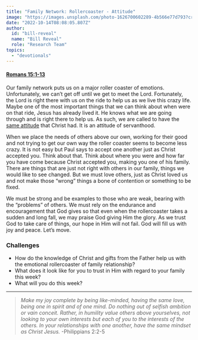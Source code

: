 ```yaml
---
title: "Family Network: Rollercoaster - Attitude"
image: "https://images.unsplash.com/photo-1626700602289-4b566e77d793?crop=entropy&cs=srgb&fm=jpg&ixid=Mnw5NjYxfDB8MXxzZWFyY2h8MTB8fFRydXRofGVufDB8fHx8MTYxODIzNjM3Mw&ixlib=rb-1.2.1&q=85"
date: "2022-10-14T08:08:05.807Z"
author:
  id: "bill-reveal"
  name: "Bill Reveal"
  role: "Research Team"
topics:
  - "devotionals"
---
```

#### [Romans 15:1-13][rom15]

Our family network puts us on a major roller coaster of emotions. Unfortunately, we can’t get off until we get to meet the Lord. Fortunately, the Lord is right there with us on the ride to help us as we live this crazy life. Maybe one of the most important things that we can think about when were on that ride, Jesus has already lived it. He knows what we are going through and is right there to help us. As such, we are called to have the [same attitude][phi] that Christ had. It is an attitude of servanthood.

When we place the needs of others above our own, working for their good and not trying to get our own way the roller coaster seems to become less crazy. It is not easy but Paul says to accept one another just as Christ accepted you. Think about that. Think about where you were and how far you have come because Christ accepted you, making you one of his family. There are things that are just not right with others in our family, things we would like to see changed. But we must love others, just as Christ loved us and not make those “wrong” things a bone of contention or something to be fixed.

We must be strong and be examples to those who are weak, bearing with the “problems” of others. We must rely on the endurance and encouragement that God gives so that even when the rollercoaster takes a sudden and long fall, we may praise God giving Him the glory. As we trust God to take care of things, our hope in Him will not fail. God will fill us with joy and peace. Let’s move.

### Challenges
- How do the knowledge of Christ and gifts from the Father help us with the emotional rollercoaster of family relationship?
- What does it look like for you to trust in Him with regard to your family this week?
- What will you do this week?

----
> _Make my joy complete by being like-minded, having the same love, being one in spirit and of one mind. Do nothing out of selfish ambition or vain conceit. Rather, in humility value others above yourselves, not looking to your own interests but each of you to the interests of the others. In your relationships with one another, have the same mindset as Christ Jesus._ -Philippians 2:2-5

[rom15]: https://biblehub.com/romans/15.htm
[phi]: https://biblehub.com/niv/philippians/2.htm
